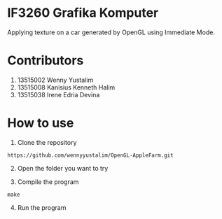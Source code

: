 IF3260 Grafika Komputer
==============================

Applying texture on a car generated by OpenGL using Immediate Mode.

# Contributors

1. 13515002 Wenny Yustalim
2. 13515008 Kanisius Kenneth Halim
3. 13515038 Irene Edria Devina

# How to use

1. Clone the repository
```
https://github.com/wennyyustalim/OpenGL-AppleFarm.git
```

2. Open the folder you want to try

3. Compile the program
```
make
```

4. Run the program
